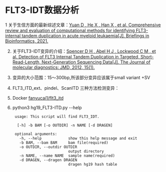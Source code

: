 # FLT3-IDT数据分析

1 关于生信方面的最新综述文章：[Yuan D ,  He X ,  Han X , et al. Comprehensive review and evaluation of computational methods for identifying FLT3-internal tandem duplication in acute myeloid leukaemia[J]. Briefings in Bioinformatics, 2021.](https://academic.oup.com/bib/advance-article-abstract/doi/10.1093/bib/bbab099/6225087?redirectedFrom=fulltext)

2. 关于FLT3-IDT变异的介绍：[Spencer D H ,  Abel H J ,  Lockwood C M , et al. Detection of FLT3 Internal Tandem Duplication in Targeted, Short-Read-Length, Next-Generation Sequencing Data[J]. The Journal of molecular diagnostics: JMD, 2012, 15(1).](https://www.sciencedirect.com/science/article/pii/S1525157812002590)

3. 变异的大小范围：15～300bp,所该部分变异应该属于small variant +SV

4. FLT3_ITD_ext、pindel、ScanITD 三种方法检测变异：

5. Docker [fanyucai1/flt3_itd](https://hub.docker.com/repository/docker/fanyucai1/flt3_itd)

6. python3 hg19_FLT3-ITD.py --help


        usage: This script will find FLT3_IDT.
        
         [-h] -b BAM [-o OUTDIR] -n NAME [-d DRAGEN]
        
        optional arguments:
          -h, --help            show this help message and exit
          -b BAM, --bam BAM     bam file(required)
          -o OUTDIR, --outdir OUTDIR
                                output directory
          -n NAME, --name NAME  sample name(required)
          -d DRAGEN, --dragen DRAGEN
                                dragen hg19 hash table
